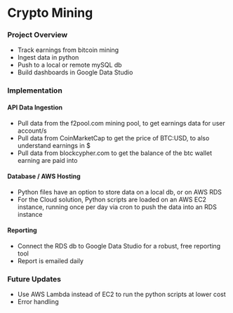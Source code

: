 # Crypto Mining

### Project Overview
* Track earnings from bitcoin mining 
* Ingest data in python
* Push to a local or remote mySQL db
* Build dashboards in Google Data Studio

### Implementation
#### API Data Ingestion
* Pull data from the f2pool.com mining pool, to get earnings data for user account/s
* Pull data from CoinMarketCap to get the price of BTC:USD, to also understand earnings in $
* Pull data from blockcypher.com to get the balance of the btc wallet earning are paid into

#### Database / AWS Hosting
* Python files have an option to store data on a local db, or on AWS RDS
* For the Cloud solution, Python scripts are loaded on an AWS EC2 instance, running once per day via cron to push the data into an RDS instance

#### Reporting
* Connect the RDS db to Google Data Studio for a robust, free reporting tool
* Report is emailed daily

### Future Updates
* Use AWS Lambda instead of EC2 to run the python scripts at lower cost
* Error handling
